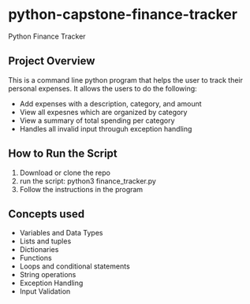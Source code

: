 # python-capstone-finance-tracker
Python Finance Tracker

## Project Overview
This is a command line python program that helps the user to track their personal expenses. It allows the users to do the following:
  - Add expenses with a description, category, and amount
  - View all expesnes which are organized by category
  - View a summary of total spending per category
  - Handles all invalid input througuh exception handling

## How to Run the Script
1. Download or clone the repo
2. run the script: python3 finance_tracker.py
3. Follow the instructions in the program

## Concepts used
- Variables and Data Types
- Lists and tuples
- Dictionaries
- Functions
- Loops and conditional statements
- String operations
- Exception Handling
- Input Validation
